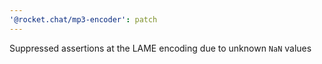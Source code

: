 ```yaml
---
'@rocket.chat/mp3-encoder': patch
---
```


Suppressed assertions at the LAME encoding due to unknown `NaN` values
